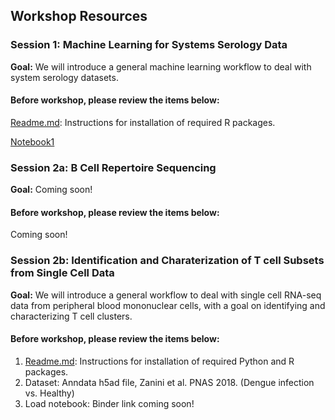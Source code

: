 ## Workshop Resources
### Session 1: Machine Learning for Systems Serology Data
**Goal:** We will introduce a general machine learning workflow to deal with system serology datasets.
#### Before workshop, please review the items below:
[Readme.md](SystemSerology_MachineLearning/README.md): Instructions for installation of required R packages.

[Notebook1](https://github.com/cvisb/2020_systems-biology_workshop/blob/master/SystemSerology_MachineLearning/systemsSerology_part1.Rmd)
### Session 2a: B Cell Repertoire Sequencing
**Goal:** Coming soon!
#### Before workshop, please review the items below:
Coming soon!
### Session 2b: Identification and Charaterization of T cell Subsets from Single Cell Data
**Goal:** We will introduce a general workflow to deal with single cell RNA-seq data from peripheral blood mononuclear cells, with a goal on identifying and characterizing T cell clusters.
#### Before workshop, please review the items below:
1. [Readme.md](https://github.com/watronfire/CViSB_Workshop_TCells/blob/3a961cc3de6daaff4bded8b9130236da99bdcc17/README.md): Instructions for installation of required Python and R packages.
2. Dataset: Anndata h5ad file, Zanini et al. PNAS 2018. (Dengue infection vs. Healthy)
3. Load notebook: Binder link coming soon!
